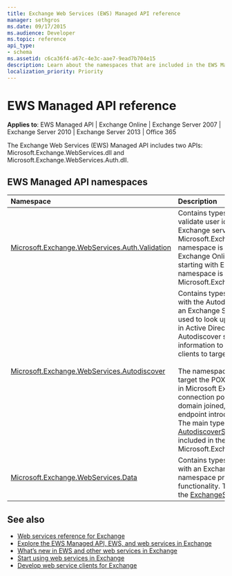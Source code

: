 ```yaml
---
title: Exchange Web Services (EWS) Managed API reference
manager: sethgros
ms.date: 09/17/2015
ms.audience: Developer
ms.topic: reference
api_type:
- schema
ms.assetid: c6ca36f4-a67c-4e3c-aae7-9ead7b704e15
description: Learn about the namespaces that are included in the EWS Managed API.
localization_priority: Priority
---
```


# EWS Managed API reference

**Applies to**: EWS Managed API | Exchange Online | Exchange Server 2007 | Exchange Server 2010 | Exchange Server 2013 | Office 365

The Exchange Web Services (EWS) Managed API includes two APIs: Microsoft.Exchange.WebServices.dll and Microsoft.Exchange.WebServices.Auth.dll.

## EWS Managed API namespaces

|Namespace |Description |
|:---------|:-----------|
|[Microsoft.Exchange.WebServices.Auth.Validation](https://docs.microsoft.com/dotnet/api/microsoft.exchange.webservices.auth.validation?view=exchange-ews-api) |Contains types and methods that are used to validate user identity tokens sent from an Exchange server. The Microsoft.Exchange.WebServices.Auth.Validation namespace is applicable to clients that target Exchange Online and versions of Exchange starting with Exchange Server 2013. This namespace is included in the Microsoft.Exchange.WebServices.Auth.dll API.|
|[Microsoft.Exchange.WebServices.Autodiscover](https://docs.microsoft.com/dotnet/api/microsoft.exchange.webservices.autodiscover?view=exchange-ews-api)|Contains types that are used to communicate with the Autodiscover service that is hosted by an Exchange Server. This namespace is also used to look up service connection point objects in Active Directory Doman Services (AD DS). The Autodiscover services provide configuration information to EWS clients. This enables the clients to target the appropriate service URL.<br/><br/>The namespace functionality can be used to target the POX Autodiscover service introduced in Microsoft Exchange Server 2007, the service connection point object lookup if the client is domain joined, or the SOAP Autodiscover endpoint introduced in Exchange Server 2010. The main type in this namespace is the [AutodiscoverService class](https://docs.microsoft.com/dotnet/api/microsoft.exchange.webservices.autodiscover.autodiscoverservice?view=exchange-ews-api). This namespace is included in the Microsoft.Exchange.WebServices.dll API.|
|[Microsoft.Exchange.WebServices.Data](https://docs.microsoft.com/dotnet/api/microsoft.exchange.webservices.data?view=exchange-ews-api)| Contains types that are used to communicate with an Exchange server by means of EWS. This namespace provides the core EWS Managed API functionality. The main type in this namespace is the [ExchangeService class](https://docs.microsoft.com/dotnet/api/microsoft.exchange.webservices.data.exchangeservice?view=exchange-ews-api).|

## See also

- [Web services reference for Exchange](web-services-reference-for-exchange.md)
- [Explore the EWS Managed API, EWS, and web services in Exchange](../exchange-web-services/explore-the-ews-managed-api-ews-and-web-services-in-exchange.md)
- [What’s new in EWS and other web services in Exchange](../exchange-web-services/whats-new-in-ews-and-other-web-services-in-exchange.md)
- [Start using web services in Exchange](../exchange-web-services/start-using-web-services-in-exchange.md)
- [Develop web service clients for Exchange](../exchange-web-services/develop-web-service-clients-for-exchange.md)

